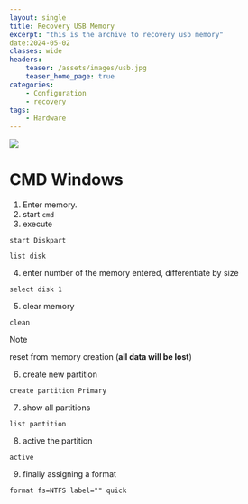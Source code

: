```yaml
---
layout: single
title: Recovery USB Memory
excerpt: "this is the archive to recovery usb memory"
date:2024-05-02
classes: wide
headers: 
	teaser: /assets/images/usb.jpg
	teaser_home_page: true
categories:
	- Configuration
	- recovery
tags:
	- Hardware	
---
```



 ![](/assets/images/usb.jpg)


# CMD  Windows

1. Enter memory.
2. start `cmd`
3. execute
```shell
start Diskpart
```

```shell
list disk
```

4. enter number of the memory entered, differentiate by size   
```shell
select disk 1  
```

5. clear memory
```shell
clean
```

>[!note] 
> reset from memory creation (**all data will be lost**)

6. create new partition 
```shell
create partition Primary
```

7. show all partitions 
```
list pantition 
```

8. active the partition 
```shell
active
```

9. finally assigning a format
```shell
format fs=NTFS label="" quick
```




